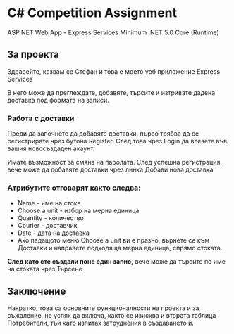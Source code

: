 # C# Competition Assignment
ASP.NET Web App - Express Services
Minimum .NET 5.0 Core (Runtime)

## За проекта
Здравейте, казвам се Стефан и това е моето уеб приложение Express Services

В него може да преглеждате, добавяте, търсите и изтривате дадена доставка под формата на записи.

### Работа с доставки
Преди да започнете да добавяте доставки, първо трябва да се регистрирате чрез бутона Register. След това чрез Login да влезете във вашия новосъздаден акаунт.

Имате възможност за смяна на паролата. След успешна регистрация, вече може да добавяте доставки чрез линка Добави нова доставка

### Атрибутите отговарят както следва:

* Name - име на стока
* Choose a unit - избор на мерна единица
* Quantity - количество
* Courier - доставчик
* Date - дата на доставка
* Ако падащото меню Choose a unit ви е празно, върнете се към Доставки и направете подходяща мерна единица, спрямо стоката.

**След като сте създали поне един запис,** вече може да търсите по име на стоката чрез Търсене

## Заключение
Накратко, това са основните функционалности на проекта и за съжаление, не успях да включа, както се изисква и втората таблица Потребители, тъй като изпитах затруднения в създаването й.
